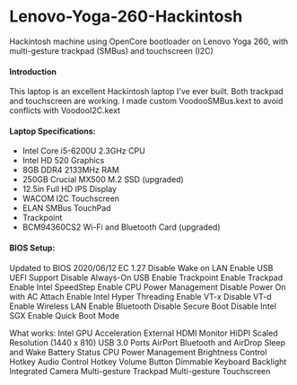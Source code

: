 # Lenovo-Yoga-260-Hackintosh
Hackintosh machine using OpenCore bootloader on Lenovo Yoga 260, with multi-gesture trackpad (SMBus) and touchscreen (I2C)

#### Introduction
This laptop is an excellent Hackintosh laptop I've ever built.
Both trackpad and touchscreen are working.
I made custom VoodooSMBus.kext to avoid conflicts with VoodooI2C.kext

#### Laptop Specifications:
- Intel Core i5-6200U 2.3GHz CPU
- Intel HD 520 Graphics
- 8GB DDR4 2133MHz RAM
- 250GB Crucial MX500 M.2 SSD (upgraded)
- 12.5in Full HD IPS Display
- WACOM I2C Touchscreen
- ELAN SMBus TouchPad
- Trackpoint
- BCM94360CS2 Wi-Fi and Bluetooth Card (upgraded)

#### BIOS Setup:
Updated to BIOS 2020/06/12 EC 1.27
Disable Wake on LAN
Enable USB UEFI Support
Disable Always-On USB
Enable Trackpoint
Enable Trackpad
Enable Intel SpeedStep
Enable CPU Power Management
Disable Power On with AC Attach
Enable Intel Hyper Threading
Enable VT-x
Disable VT-d
Enable Wireless LAN
Enable Bluetooth
Disable Secure Boot
Disable Intel SGX
Enable Quick Boot Mode

What works:
Intel GPU Acceleration
External HDMI Monitor
HiDPI Scaled Resolution (1440 x 810)
USB 3.0 Ports
AirPort
Bluetooth and AirDrop
Sleep and Wake
Battery Status
CPU Power Management
Brightness Control Hotkey
Audio Control Hotkey
Volume Button
Dimmable Keyboard Backlight
Integrated Camera
Multi-gesture Trackpad
Multi-gesture Touchscreen
